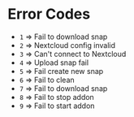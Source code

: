 # Error Codes

- `1` => Fail to download snap
- `2` => Nextcloud config invalid
- `3` => Can't connect to Nextcloud
- `4` => Upload snap fail
- `5` => Fail create new snap
- `6` => Fail to clean
- `7` => Fail to download snap
- `8` => Fail to stop addon
- `9` => Fail to start addon